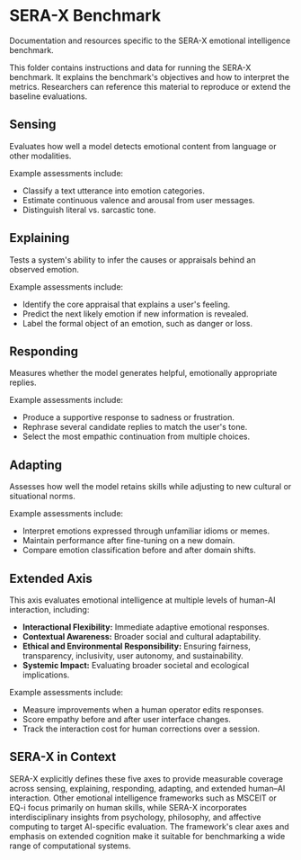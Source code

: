 # SERA-X Benchmark

Documentation and resources specific to the SERA-X emotional intelligence benchmark.

This folder contains instructions and data for running the SERA-X benchmark. It explains the benchmark's objectives and how to interpret the metrics. Researchers can reference this material to reproduce or extend the baseline evaluations.

## Sensing
Evaluates how well a model detects emotional content from language or other modalities.

Example assessments include:

- Classify a text utterance into emotion categories.
- Estimate continuous valence and arousal from user messages.
- Distinguish literal vs. sarcastic tone.

## Explaining
Tests a system's ability to infer the causes or appraisals behind an observed emotion.

Example assessments include:

- Identify the core appraisal that explains a user's feeling.
- Predict the next likely emotion if new information is revealed.
- Label the formal object of an emotion, such as danger or loss.

## Responding
Measures whether the model generates helpful, emotionally appropriate replies.

Example assessments include:

- Produce a supportive response to sadness or frustration.
- Rephrase several candidate replies to match the user's tone.
- Select the most empathic continuation from multiple choices.

## Adapting
Assesses how well the model retains skills while adjusting to new cultural or situational norms.

Example assessments include:

- Interpret emotions expressed through unfamiliar idioms or memes.
- Maintain performance after fine-tuning on a new domain.
- Compare emotion classification before and after domain shifts.

## Extended Axis
This axis evaluates emotional intelligence at multiple levels of human-AI interaction, including:

- **Interactional Flexibility:** Immediate adaptive emotional responses.
- **Contextual Awareness:** Broader social and cultural adaptability.
- **Ethical and Environmental Responsibility:** Ensuring fairness, transparency, inclusivity, user autonomy, and sustainability.
- **Systemic Impact:** Evaluating broader societal and ecological implications.

Example assessments include:

- Measure improvements when a human operator edits responses.
- Score empathy before and after user interface changes.
- Track the interaction cost for human corrections over a session.

## SERA-X in Context
SERA-X explicitly defines these five axes to provide measurable coverage across sensing, explaining, responding, adapting, and extended human–AI interaction. Other emotional intelligence frameworks such as MSCEIT or EQ-i focus primarily on human skills, while SERA-X incorporates interdisciplinary insights from psychology, philosophy, and affective computing to target AI-specific evaluation. The framework's clear axes and emphasis on extended cognition make it suitable for benchmarking a wide range of computational systems.
